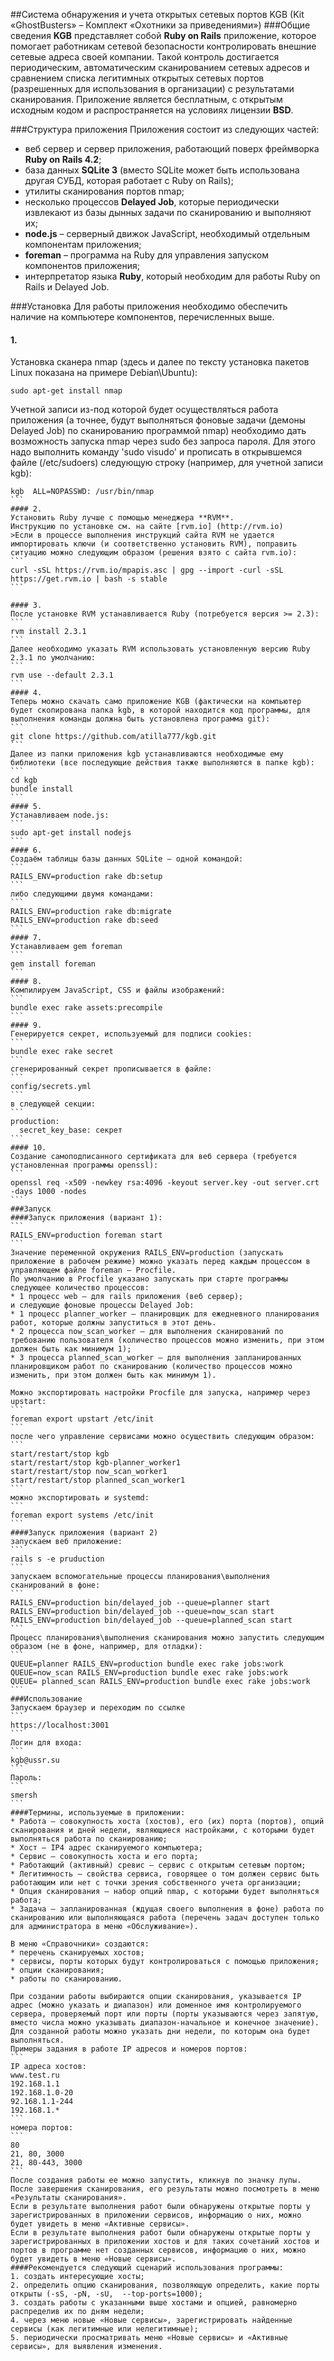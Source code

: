 ##Cистема обнаружения и учета открытых сетевых портов KGB (Kit «GhostBusters» – Комплект «Охотники за приведениями») 
###Общие сведения
**KGB** представляет собой **Ruby on Rails** приложение, которое помогает работникам сетевой безопасности контролировать внешние сетевые адреса своей компании.
Такой контроль достигается периодическим, автоматическим сканированием сетевых адресов и сравнением списка легитимных открытых сетевых портов (разрешенных для использования в организации) с результатами сканирования.
Приложение является бесплатным, с открытым исходным кодом и распространяется на условиях лицензии **BSD**.

###Структура приложения
Приложения состоит из следующих частей:
* веб сервер и сервер приложения, работающий поверх фреймворка **Ruby on Rails 4.2**;
* база данных **SQLite 3** (вместо SQLite может быть использована другая СУБД, которая работает с Ruby on Rails);
* утилиты сканирования портов nmap;
* несколько процессов **Delayed Job**, которые периодически извлекают из базы дынных задачи по сканированию и выполняют их;
* **node.js** – серверный движок JavaScript, необходимый отдельным компонентам приложения;
* **foreman** – программа на Ruby для управления запуском компонентов приложения;
* интерпретатор языка **Ruby**, который необходим для работы Ruby on Rails и Delayed Job.

###Установка
Для работы приложения необходимо обеспечить наличие на компьютере компонентов, перечисленных выше.
#### 1.
Установка сканера nmap (здесь и далее по тексту установка пакетов Linux показана на примере Debian\Ubuntu):
```
sudo apt-get install nmap
```
Учетной записи из-под которой будет осуществляться работа приложения (а точнее, будут выполняться фоновые задачи (демоны Delayed Job) по сканированию программой nmap) необходимо дать возможность запуска nmap через sudo без запроса пароля.
Для этого надо выполнить команду 'sudo visudo' и прописать в открывшемся файле (/etc/sudoers) следующую строку (например, для учетной записи kgb):
````
kgb  ALL=NOPASSWD: /usr/bin/nmap
```
#### 2.
Установить Ruby лучше с помощью менеджера **RVM**.
Инструкцию по установке см. на сайте [rvm.io] (http://rvm.io)
>Если в процессе выполнения инструкций сайта RVM не удается импортировать ключи (и соответственно установить RVM), поправить ситуацию можно следующим образом (решения взято с сайта rvm.io):
```
curl -sSL https://rvm.io/mpapis.asc | gpg --import -curl -sSL https://get.rvm.io | bash -s stable
```

#### 3.
После установке RVM устанавливается Ruby (потребуется версия >= 2.3):
```
rvm install 2.3.1
```
Далее необходимо указать RVM использовать установленную версию Ruby 2.3.1 по умолчанию:
```
rvm use --default 2.3.1
```
#### 4.
Теперь можно скачать само приложение KGB (фактически на компьютер будет скопирована папка kgb, в которой находится код программы, для выполнения команды должна быть установлена программа git):
```
git clone https://github.com/atilla777/kgb.git
```
Далее из папки приложения kgb устанавливаются необходимые ему библиотеки (все последующие действия также выполняются в папке kgb):
```
cd kgb
bundle install
```
#### 5.
Устанавливаем node.js:
```
sudo apt-get install nodejs
```
#### 6.
Создаём таблицы базы данных SQLite – одной командой:
```
RAILS_ENV=production rake db:setup
```
либо следующими двумя командами:
```
RAILS_ENV=production rake db:migrate
RAILS_ENV=production rake db:seed
```
#### 7.
Устанавливаем gem foreman
```
gem install foreman
```
#### 8.
Компилируем JavaScript, CSS и файлы изображений:
```
bundle exec rake assets:precompile
```
#### 9.
Генерируется секрет, используемый для подписи cookies:
```
bundle exec rake secret
```
сгенерированный секрет прописывается в файле:
```
config/secrets.yml
```
в следующей секции:
```
production:
  secret_key_base: секрет
```
#### 10.
Создание самоподписанного сертификата для веб сервера (требуется установленная программы openssl):
```
openssl req -x509 -newkey rsa:4096 -keyout server.key -out server.crt -days 1000 -nodes
```
###Запуск
####Запуск приложения (вариант 1):
```
RAILS_ENV=production foreman start
```
Значение переменной окружения RAILS_ENV=production (запускать приложение в рабочем режиме) можно указать перед каждым процессом в управляющем файле foreman – Procfile.
По умолчанию в Procfile указано запускать при старте программы следующее количество процессов:
* 1 процесс web – для rails приложения (веб сервер);
и следующие фоновые процессы Delayed Job:
* 1 процесс planner_worker – планировщик для ежедневного планирования работ, которые должны запуститься в этот день.
* 2 процесса now_scan_worker – для выполнения сканирований по требованию пользователя (количество процессов можно изменить, при этом должен быть как минимум 1);
* 3 процесса planned_scan_worker – для выполнения запланированных планировщиком работ по сканированию (количество процессов можно изменить, при этом должен быть как минимум 1).

Можно экспортировать настройки Procfile для запуска, например через upstart:
```
foreman export upstart /etc/init
```
после чего управление сервисами можно осуществить следующим образом:
```
start/restart/stop kgb
start/restart/stop kgb-planner_worker1
start/restart/stop now_scan_worker1
start/restart/stop planned_scan_worker1
```
можно экспортировать и systemd:
```
foreman export systems /etc/init
```
####Запуск приложения (вариант 2)
запускаем веб приложение:
```
rails s -e pruduction
```
запускаем вспомогательные процессы планирования\выполнения сканирований в фоне:
```
RAILS_ENV=production bin/delayed_job --queue=planner start
RAILS_ENV=production bin/delayed_job --queue=now_scan start
RAILS_ENV=production bin/delayed_job --queue=planned_scan start
```
Процесс планирования\выполнения сканирования можно запустить следующим образом (не в фоне, например, для отладки):
```
QUEUE=planner RAILS_ENV=production bundle exec rake jobs:work
QUEUE=now_scan RAILS_ENV=production bundle exec rake jobs:work
QUEUE= planned_scan RAILS_ENV=production bundle exec rake jobs:work
```
###Использование
Запускаем браузер и переходим по ссылке
```
https://localhost:3001
```
Логин для входа:
```
kgb@ussr.su
```
Пароль:
```
smersh
```
####Термины, используемые в приложении:
* Работа – совокупность хоста (хостов), его (их) порта (портов), опций сканирования и дней недели, являющиеся настройками, с которыми будет выполняться работа по сканированию;
* Хост – IP4 адрес сканируемого компьютера;
* Сервис – совокупность хоста и его порта;
* Работающий (активный) сревис – сервис с открытым сетевым портом;
* Легитимность – свойства сервиса, говорящее о том должен сервис быть работающим или нет с точки зрения собственного учета организации;
* Опция сканирования – набор опций nmap, с которыми будет выполняться работа;
* Задача – запланированная (ждущая своего выполнения в фоне) работа по сканированию или выполняющаяся работа (перечень задач доступен только для администратора в меню «Обслуживание»).

В меню «Справочники» создаются:
* перечень сканируемых хостов;
* сервисы, порты которых будут контролироваться с помощью приложения;
* опции сканирования;
* работы по сканированию.

При создании работы выбираются опции сканирования, указывается IP адрес (можно указать и диапазон) или доменное имя контролируемого сервера, проверяемый порт или порты (порты указываются через запятую, вместо числа можно указывать диапазон-начальное и конечное значение). Для созданной работы можно указать дни недели, по которым она будет выполняться.
Примеры задания в работе IP адресов и номеров портов:
```
IP адреса хостов:
www.test.ru
192.168.1.1
192.168.1.0-20
92.168.1.1-244
192.168.1.*
```
номера портов:
```
80
21, 80, 3000
21, 80-443, 3000
```
После создания работы ее можно запустить, кликнув по значку лупы.
После завершения сканирования, его результаты можно посмотреть в меню «Результаты сканирования».
Если в результате выполнения работ были обнаружены открытые порты у зарегистрированных в приложении сервисов, информацию о них, можно будет увидеть в меню «Активные сервисы».
Если в результате выполнения работ были обнаружены открытые порты у зарегистрированных в приложении хостов и для таких сочетаний хостов и портов в программе нет созданных сервисов, информацию о них, можно будет увидеть в меню «Новые сервисы».
####Рекомендуется следующий сценарий использования программы:
1. создать интересующие хосты;
2. определить опцию сканирования, позволяющую определить, какие порты открыты (-sS, -pN, -sU,  --top-ports=1000);
3. создать работы с указанными выше хостами и опцией, равномерно распределив их по дням недели;
4. через меню новые «Новые сервисы», зарегистрировать найденные сервисы (как легитимные или нелегитимные);
5. периодически просматривать меню «Новые сервисы» и «Активные сервисы», для выявления изменения.
